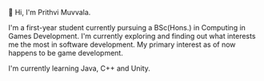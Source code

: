 👋 Hi, I'm Prithvi Muvvala.
<!---
I’m interested in ...
- 🌱 I’m currently learning ...
- 💞️ I’m looking to collaborate on ...
- 📫 How to reach me ...
--->
 I'm a first-year student currently pursuing a BSc(Hons.) in Computing in Games Development. 
I'm currently exploring and finding out what interests me the most in software development. My primary interest as of now happens to be game development.

I'm currently learning Java, C++ and Unity.


<!---
Prithvi9518/Prithvi9518 is a ✨ special ✨ repository because its `README.md` (this file) appears on your GitHub profile.
You can click the Preview link to take a look at your changes.
--->
